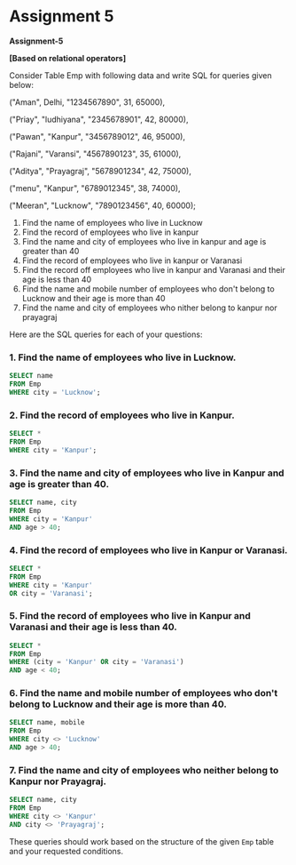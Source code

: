 # Assignment 5

**Assignment-5**

**[Based on relational operators]**

Consider Table Emp with following data and write SQL for queries given below:

("Aman", Delhi, "1234567890", 31, 65000),

("Priay", "ludhiyana", "2345678901", 42, 80000),

("Pawan", "Kanpur", "3456789012", 46, 95000),

("Rajani", "Varansi", "4567890123", 35, 61000),

("Aditya", "Prayagraj", "5678901234", 42, 75000),

("menu", "Kanpur", "6789012345", 38, 74000),

("Meeran", "Lucknow", "7890123456", 40, 60000);

1. Find the name of employees who live in Lucknow
2. Find the record of employees who live in kanpur
3. Find the name and city of employees who live in kanpur and age is greater than 40
4. Find the record of employees who live in kanpur or Varanasi
5. Find the record off employees who live in kanpur and Varanasi and their age is less than 40
6. Find the name and mobile number of employees who don't belong to Lucknow and their age is more than 40
7. Find the name and city of employees who nither belong to kanpur nor prayagraj

Here are the SQL queries for each of your questions:

### 1. Find the name of employees who live in Lucknow.

```sql
SELECT name
FROM Emp
WHERE city = 'Lucknow';

```

### 2. Find the record of employees who live in Kanpur.

```sql
SELECT *
FROM Emp
WHERE city = 'Kanpur';

```

### 3. Find the name and city of employees who live in Kanpur and age is greater than 40.

```sql
SELECT name, city
FROM Emp
WHERE city = 'Kanpur'
AND age > 40;

```

### 4. Find the record of employees who live in Kanpur or Varanasi.

```sql
SELECT *
FROM Emp
WHERE city = 'Kanpur'
OR city = 'Varanasi';

```

### 5. Find the record of employees who live in Kanpur and Varanasi and their age is less than 40.

```sql
SELECT *
FROM Emp
WHERE (city = 'Kanpur' OR city = 'Varanasi')
AND age < 40;

```

### 6. Find the name and mobile number of employees who don't belong to Lucknow and their age is more than 40.

```sql
SELECT name, mobile
FROM Emp
WHERE city <> 'Lucknow'
AND age > 40;

```

### 7. Find the name and city of employees who neither belong to Kanpur nor Prayagraj.

```sql
SELECT name, city
FROM Emp
WHERE city <> 'Kanpur'
AND city <> 'Prayagraj';

```

These queries should work based on the structure of the given `Emp` table and your requested conditions.